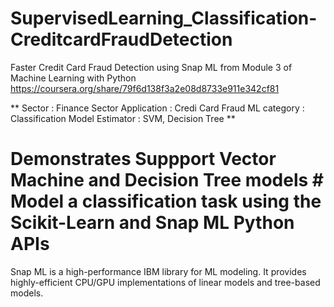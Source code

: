 # SupervisedLearning_Classification-CreditcardFraudDetection
Faster Credit Card Fraud Detection using Snap ML from Module 3 of Machine Learning with Python https://coursera.org/share/79f6d138f3a2e08d8733e911e342cf81

** 
Sector : Finance Sector 
Application : Credi Card Fraud
ML category : Classification Model
Estimator : SVM, Decision Tree
** 

# Demonstrates Suppport Vector Machine and Decision Tree models # Model a classification task using the Scikit-Learn and Snap ML Python APIs
Snap ML is a high-performance IBM library for ML modeling. It provides highly-efficient CPU/GPU implementations of linear models and tree-based models.
